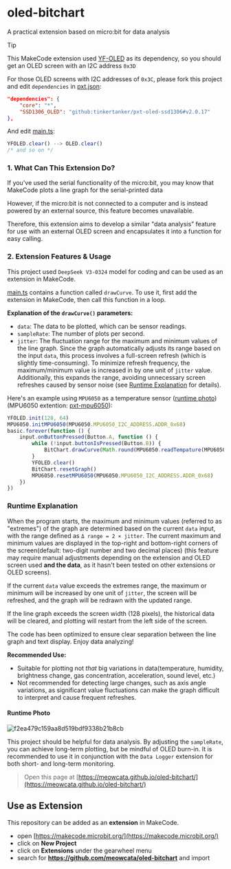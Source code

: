 # oled-bitchart
A practical extension based on micro:bit for data analysis  

> [!TIP]
> This MakeCode extension used [YF-OLED](https://github.com/YFROBOT-TM/pxt-yfrobot-oled) as its dependency, so you should get an OLED screen with an I2C address `0x3D`

For those OLED screens with I2C addresses of `0x3C`, please fork this project and edit `dependencies` in [pxt.json](https://github.com/MeowCata/oled-bitchart/blob/master/pxt.json):
```json
"dependencies": {
    "core": "*",
    "SSD1306_OLED": "github:tinkertanker/pxt-oled-ssd1306#v2.0.17"
},
```
And edit [main.ts](https://github.com/MeowCata/oled-bitchart/blob/master/main.ts):
```typescript
YFOLED.clear() --> OLED.clear()
/* and so on */
```

### 1. What Can This Extension Do?  

If you've used the serial functionality of the micro:bit, you may know that MakeCode plots a line graph for the serial-printed data 
 
However, if the micro:bit is not connected to a computer and is instead powered by an external source, this feature becomes unavailable.  

Therefore, this extension aims to develop a similar "data analysis" feature for use with an external OLED screen and encapsulates it into a function for easy calling.  

### 2. Extension Features & Usage  

This project used `DeepSeek V3-0324` model for coding and can be used as an extension in MakeCode.

[main.ts](https://github.com/MeowCata/OLED-BitChart/blob/main/main.ts) contains a function called `drawCurve`. To use it, first add the extension in MakeCode, then call this function in a loop.  

**Explanation of the `drawCurve()` parameters:**  
* `data`: The data to be plotted, which can be sensor readings.  
* `sampleRate`: The number of plots per second.  
* `jitter`: The fluctuation range for the maximum and minimum values of the line graph. Since the graph automatically adjusts its range based on the input `data`, this process involves a full-screen refresh (which is slightly time-consuming). To minimize refresh frequency, the maximum/minimum value is increased in by one unit of `jitter` value. Additionally, this expands the range, avoiding unnecessary screen refreshes caused by sensor noise (see [Runtime Explanation](#runtime-explanation) for details).  

Here's an example using `MPU6050` as a temperature sensor ([runtime photo](https://github.com/MeowCata/oled-bitchart#runtime-photo)) (MPU6050 extention: [pxt-mpu6050](https://github.com/zuoyu2014/pxt-mpu6050)):  
```typescript
YFOLED.init(128, 64)
MPU6050.initMPU6050(MPU6050.MPU6050_I2C_ADDRESS.ADDR_0x68)
basic.forever(function () {
    input.onButtonPressed(Button.A, function () {
        while (!input.buttonIsPressed(Button.B)) {
            BitChart.drawCurve(Math.round(MPU6050.readTempature(MPU6050.MPU6050_I2C_ADDRESS.ADDR_0x68)*100)/100, 5, 0.3) //two-digit number and two decimal places---recommended
        }
        YFOLED.clear()
        BitChart.resetGraph()
        MPU6050.resetMPU6050(MPU6050.MPU6050_I2C_ADDRESS.ADDR_0x68)
    })
})


```  

### Runtime Explanation  

When the program starts, the maximum and minimum values (referred to as "extremes") of the graph are determined based on the current `data` input, with the range defined as `Δ range = 2 × jitter`. The current maximum and minimum values are displayed in the top-right and bottom-right corners of the screen(default: two-digit number and two decimal places) (this feature may require manual adjustments depending on the extension and OLED screen used **and the data**, as it hasn't been tested on other extensions or OLED screens).  

If the current `data` value exceeds the extremes range, the maximum or minimum will be increased by one unit of `jitter`, the screen will be refreshed, and the graph will be redrawn with the updated range.  

If the line graph exceeds the screen width (128 pixels), the historical data will be cleared, and plotting will restart from the left side of the screen.  

The code has been optimized to ensure clear separation between the line graph and text display. Enjoy data analyzing!

**Recommended Use:**  
- Suitable for plotting not *that* big variations in data(temperature, humidity, brightness change, gas concentration, acceleration, sound level, etc.)  
- Not recommended for detecting large changes, such as axis angle variations, as significant value fluctuations can make the graph difficult to interpret and cause frequent refreshes.  

#### Runtime Photo  
![f2ea479c159aa8d519bdf9338b21b8cb](https://github.com/user-attachments/assets/5163fa3b-79af-4782-96a3-c6e68982e0ea)


This project should be helpful for data analysis. By adjusting the `sampleRate`, you can achieve long-term plotting, but be mindful of OLED burn-in. It is recommended to use it in conjunction with the `Data Logger` extension for both short- and long-term monitoring.


> Open this page at [https://meowcata.github.io/oled-bitchart/](https://meowcata.github.io/oled-bitchart/)

## Use as Extension

This repository can be added as an **extension** in MakeCode.

* open [https://makecode.microbit.org/](https://makecode.microbit.org/)
* click on **New Project**
* click on **Extensions** under the gearwheel menu
* search for **https://github.com/meowcata/oled-bitchart** and import
